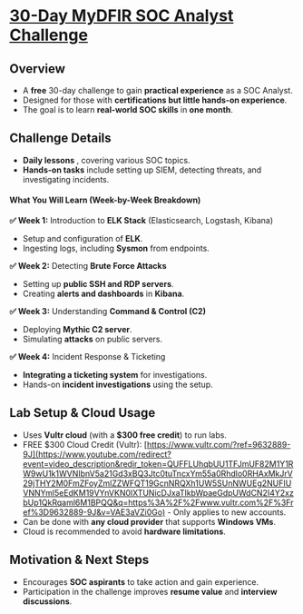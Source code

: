 # [30-Day MyDFIR SOC Analyst Challenge](https://www.youtube.com/playlist?list=PLG6KGSNK4PuBb0OjyDIdACZnb8AoNBeq6)

## Overview

- A **free** 30-day challenge to gain **practical experience** as a SOC Analyst.
- Designed for those with **certifications but little hands-on experience**.
- The goal is to learn **real-world SOC skills** in **one month**.

## Challenge Details

- **Daily lessons** , covering various SOC topics.
- **Hands-on tasks** include setting up SIEM, detecting threats, and investigating incidents.
#### **What You Will Learn (Week-by-Week Breakdown)**

**✅ Week 1:** Introduction to **ELK Stack** (Elasticsearch, Logstash, Kibana)

- Setup and configuration of **ELK**.
- Ingesting logs, including **Sysmon** from endpoints.

**✅ Week 2:** Detecting **Brute Force Attacks**

- Setting up **public SSH and RDP servers**.
- Creating **alerts and dashboards** in **Kibana**.

**✅ Week 3:** Understanding **Command & Control (C2)**

- Deploying **Mythic C2 server**.
- Simulating **attacks** on public servers.

**✅ Week 4:** Incident Response & Ticketing

- **Integrating a ticketing system** for investigations.
- Hands-on **incident investigations** using the setup.

## Lab Setup & Cloud Usage

- Uses **Vultr cloud** (with a **$300 free credit**) to run labs.
- FREE $300 Cloud Credit (Vultr): [https://www.vultr.com/?ref=9632889-9J](https://www.youtube.com/redirect?event=video_description&redir_token=QUFFLUhqbUU1TFJmUF82M1Y1RW9wU1k1WVNIbnV5a21Gd3xBQ3Jtc0tuTncxYm55a0Rhdlo0RHAxMkJrV29jTHY2M0FmZFoyZmlZZWFQT19GcnNRQXh1UW5SUnNWUEg2NUFIUVNNYml5eEdKM19VYnVKN0lXTUNicDJxaTlkbWpaeGdpUWdCN2I4Y2xzbUp1QkRqaml6M1BPQQ&q=https%3A%2F%2Fwww.vultr.com%2F%3Fref%3D9632889-9J&v=VAE3aVZi0Go) - Only applies to new accounts.
- Can be done with **any cloud provider** that supports **Windows VMs**.
- Cloud is recommended to avoid **hardware limitations**.

## Motivation & Next Steps

- Encourages **SOC aspirants** to take action and gain experience.
- Participation in the challenge improves **resume value** and **interview discussions**.
